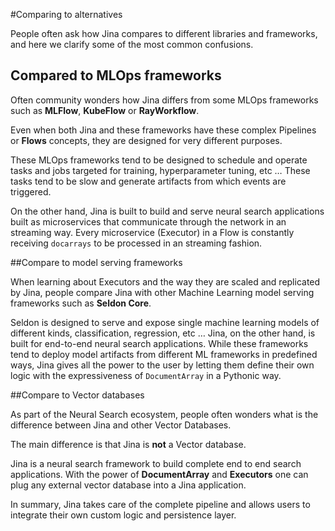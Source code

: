 #Comparing to alternatives

People often ask how Jina compares to different libraries and frameworks, and here we clarify some of the most common confusions. 

## Compared to MLOps frameworks

Often community wonders how Jina differs from some MLOps frameworks such as **MLFlow**, **KubeFlow** or **RayWorkflow**. 

Even when both Jina and these frameworks have these complex Pipelines or **Flows** concepts, they are designed for very different purposes. 

These MLOps frameworks tend to be designed to schedule and operate tasks and jobs targeted for training, hyperparameter tuning, etc … These tasks tend to be slow and generate artifacts from which events are triggered.

On the other hand, Jina is built to build and serve neural search applications built as microservices that communicate through the network in an streaming way. Every microservice (Executor) in a Flow is constantly receiving `docarrays` to be processed in an streaming fashion. 

##Compare to model serving frameworks

When learning about Executors and the way they are scaled and replicated by Jina, people compare Jina with other Machine Learning model serving frameworks such as **Seldon Core**. 

Seldon is designed to serve and expose single machine learning models of different kinds, classification, regression, etc … Jina, on the other hand, is built for end-to-end neural search applications.
 While these frameworks tend to deploy model artifacts from different ML frameworks in predefined ways, Jina gives all the power to the user by letting them define their own logic with the expressiveness of `DocumentArray` in a Pythonic way.

##Compare to Vector databases

As part of the Neural Search ecosystem, people often wonders what is the difference between Jina and other Vector Databases.

The main difference is that Jina is **not** a Vector database. 

Jina is a neural search framework to build complete end to end search applications. With the power of **DocumentArray** and **Executors** one can plug any external vector database into a Jina application.
 
 In summary, Jina takes care of the complete pipeline and allows users to integrate their own custom logic and persistence layer. 
